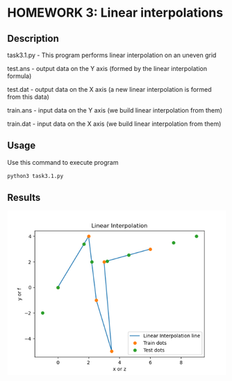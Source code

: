 # HOMEWORK 3: Linear interpolations

## Description

task3.1.py - This program performs linear interpolation on an uneven grid

test.ans - output data on the Y axis (formed by the linear interpolation formula)

test.dat - output data on the X axis (a new linear interpolation is formed from this data)

train.ans - input data on the Y axis (we build linear interpolation from them)

train.dat - input data on the X axis (we build linear interpolation from them)

## Usage

Use this command to execute program

```bash
python3 task3.1.py
```
## Results
![Result](./results.png "Results")

